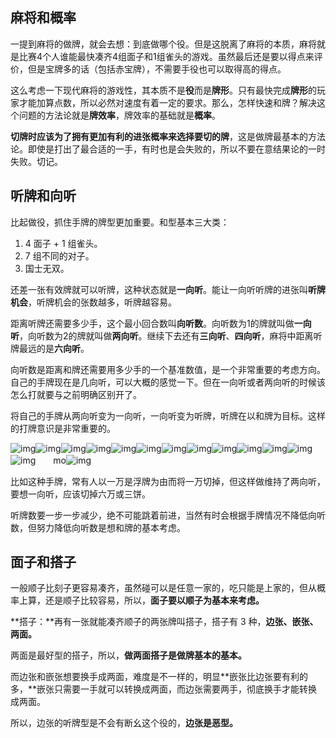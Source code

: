 ## 麻将和概率

一提到麻将的做牌，就会去想：到底做哪个役。但是这脱离了麻将的本质，麻将就是比赛4个人谁能最快凑齐4组面子和1组雀头的游戏。虽然最后还是要以得点来评价，但是宝牌多的话（包括赤宝牌），不需要手役也可以取得高的得点。

这么考虑一下现代麻将的游戏性，其本质不是**役**而是**牌形**。只有最快完成**牌形**的玩家才能加算点数，所以必然对速度有着一定的要求。那么，怎样快速和牌？解决这个问题的方法论就是**牌效率**，牌效率的基础就是**概率**。

**切牌时应该为了拥有更加有利的进张概率来选择要切的牌**，这是做牌最基本的方法论。即使是打出了最合适的一手，有时也是会失败的，所以不要在意结果论的一时失败。切记。

## 听牌和向听

比起做役，抓住手牌的牌型更加重要。和型基本三大类：

1. 4 面子 + 1 组雀头。
2. 7 组不同的对子。
3. 国士无双。

还差一张有效牌就可以听牌，这种状态就是**一向听**。能让一向听听牌的进张叫**听牌机会**，听牌机会的张数越多，听牌越容易。

距离听牌还需要多少手，这个最小回合数叫**向听数**。向听数为1的牌就叫做**一向听**，向听数为2的牌就叫做**两向听**。继续下去还有**三向听**、**四向听**，麻将中距离听牌最远的是**六向听**。

向听数是距离和牌还需要用多少手的一个基准数值，是一个非常重要的考虑方向。自己的手牌现在是几向听，可以大概的感觉一下。但在一向听或者两向听的时候该怎么打就要与之前明确区别开了。

将自己的手牌从两向听变为一向听，一向听变为听牌，听牌在以和牌为目标。这样的打牌意识是非常重要的。

![img](http://beginners.biz/hai/man1.gif)![img](http://beginners.biz/hai/man3.gif)![img](http://beginners.biz/hai/man5.gif)![img](http://beginners.biz/hai/man5.gif)![img](http://beginners.biz/hai/man6.gif)![img](http://beginners.biz/hai/pin3.gif)![img](http://beginners.biz/hai/pin3.gif)![img](http://beginners.biz/hai/pin4.gif)![img](http://beginners.biz/hai/sou7.gif)![img](http://beginners.biz/hai/sou8.gif)![img](http://beginners.biz/hai/tyun.gif)![img](http://beginners.biz/hai/tyun.gif)![img](http://beginners.biz/hai/tyun.gif)　　mo![img](http://beginners.biz/hai/pin5.gif)

比如这种手牌，常有人以一万是浮牌为由而将一万切掉，但这样做维持了两向听，要想一向听，应该切掉六万或三饼。

听牌数要一步一步减少，绝不可能跳着前进，当然有时会根据手牌情况不降低向听数，但努力降低向听数是想和牌的基本考虑。

## 面子和搭子

一般顺子比刻子更容易凑齐，虽然碰可以是任意一家的，吃只能是上家的，但从概率上算，还是顺子比较容易，所以，**面子要以顺子为基本来考虑。**

**搭子：**再有一张就能凑齐顺子的两张牌叫搭子，搭子有 3 种，**边张、嵌张、两面。**

两面是最好型的搭子，所以，**做两面搭子是做牌基本的基本。**

而边张和嵌张想要换手成两面，难度是不一样的，明显**嵌张比边张要有利的多，**嵌张只需要一手就可以转换成两面，而边张需要两手，彻底换手才能转换成两面。

所以，边张的听牌型是不会有断幺这个役的，**边张是恶型。**

